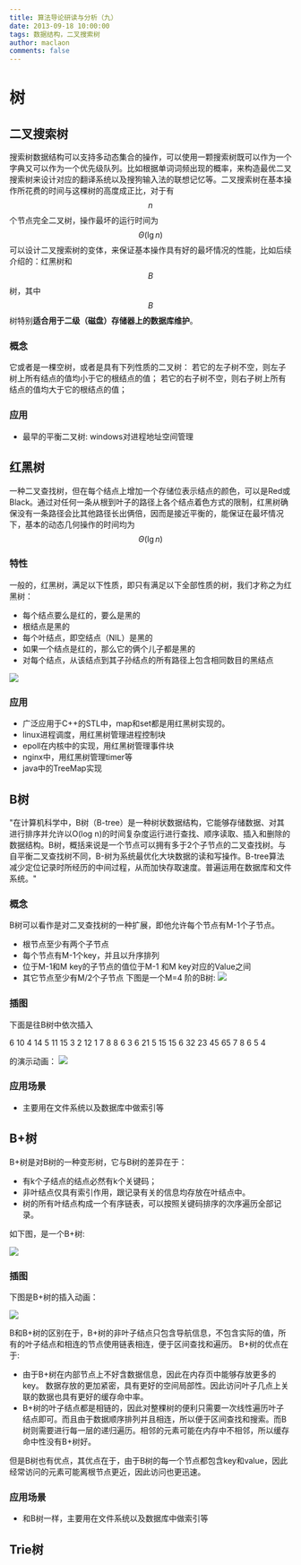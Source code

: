 ```yaml
---
title: 算法导论研读与分析（九）
date: 2013-09-18 10:00:00
tags: 数据结构，二叉搜索树
author: maclaon
comments: false
---
```

# 树
## 二叉搜索树
搜索树数据结构可以支持多动态集合的操作，可以使用一颗搜索树既可以作为一个字典又可以作为一个优先级队列。比如根据单词词频出现的概率，来构造最优二叉搜索树来设计对应的翻译系统以及搜狗输入法的联想记忆等。二叉搜索树在基本操作所花费的时间与这棵树的高度成正比，对于有$$n$$个节点完全二叉树，操作最坏的运行时间为$$\Theta(\lg n)$$可以设计二叉搜索树的变体，来保证基本操作具有好的最坏情况的性能，比如后续介绍的：红黑树和$$B$$树，其中$$B$$树特别**适合用于二级（磁盘）存储器上的数据库维护**。
### 概念
它或者是一棵空树，或者是具有下列性质的二叉树： 若它的左子树不空，则左子树上所有结点的值均小于它的根结点的值； 若它的右子树不空，则右子树上所有结点的值均大于它的根结点的值；
### 应用
+ 最早的平衡二叉树: windows对进程地址空间管理

## 红黑树
一种二叉查找树，但在每个结点上增加一个存储位表示结点的颜色，可以是Red或Black。通过对任何一条从根到叶子的路径上各个结点着色方式的限制，红黑树确保没有一条路径会比其他路径长出俩倍，因而是接近平衡的，能保证在最坏情况下，基本的动态几何操作的时间均为$$\Theta(\lg n)$$

<!--more-->
### 特性
一般的，红黑树，满足以下性质，即只有满足以下全部性质的树，我们才称之为红黑树：
+ 每个结点要么是红的，要么是黑的
+ 根结点是黑的
+ 每个叶结点，即空结点（NIL）是黑的
+ 如果一个结点是红的，那么它的俩个儿子都是黑的
+ 对每个结点，从该结点到其子孙结点的所有路径上包含相同数目的黑结点

![](http://img.my.csdn.net/uploads/201012/29/8394323_1293613306CGzE.jpg)

### 应用
+ 广泛应用于C++的STL中，map和set都是用红黑树实现的。
+ linux进程调度，用红黑树管理进程控制块
+ epoll在内核中的实现，用红黑树管理事件块
+ nginx中，用红黑树管理timer等
+ java中的TreeMap实现

## B树
"在计算机科学中，B树（B-tree）是一种树状数据结构，它能够存储数据、对其进行排序并允许以O(log n)的时间复杂度运行进行查找、顺序读取、插入和删除的数据结构。B树，概括来说是一个节点可以拥有多于2个子节点的二叉查找树。与自平衡二叉查找树不同，B-树为系统最优化大块数据的读和写操作。B-tree算法减少定位记录时所经历的中间过程，从而加快存取速度。普遍运用在数据库和文件系统。"
### 概念
B树可以看作是对二叉查找树的一种扩展，即他允许每个节点有M-1个子节点。
+ 根节点至少有两个子节点
+ 每个节点有M-1个key，并且以升序排列
+ 位于M-1和M key的子节点的值位于M-1 和M key对应的Value之间
+ 其它节点至少有M/2个子节点
下图是一个M=4 阶的B树:
![](http://images.cnitblog.com/blog/94031/201403/290047034539184.png)

### 插图
下面是往B树中依次插入

6 10 4 14 5 11 15 3 2 12 1 7 8 8 6 3 6 21 5 15 15 6 32 23 45 65 7 8 6 5 4

的演示动画：
![](http://files.cnblogs.com/files/yangecnu/btreebuild.gif)

### 应用场景
+ 主要用在文件系统以及数据库中做索引等

## B+树
B+树是对B树的一种变形树，它与B树的差异在于：
+ 有k个子结点的结点必然有k个关键码；
+ 非叶结点仅具有索引作用，跟记录有关的信息均存放在叶结点中。
+ 树的所有叶结点构成一个有序链表，可以按照关键码排序的次序遍历全部记录。

如下图，是一个B+树:

![](http://images.cnitblog.com/blog/94031/201403/290050025784094.png)

### 插图
下图是B+树的插入动画：

![](http://files.cnblogs.com/files/yangecnu/Bplustreebuild.gif)

B和B+树的区别在于，B+树的非叶子结点只包含导航信息，不包含实际的值，所有的叶子结点和相连的节点使用链表相连，便于区间查找和遍历。
B+树的优点在于:
+ 由于B+树在内部节点上不好含数据信息，因此在内存页中能够存放更多的key。 数据存放的更加紧密，具有更好的空间局部性。因此访问叶子几点上关联的数据也具有更好的缓存命中率。
+ B+树的叶子结点都是相链的，因此对整棵树的便利只需要一次线性遍历叶子结点即可。而且由于数据顺序排列并且相连，所以便于区间查找和搜索。而B树则需要进行每一层的递归遍历。相邻的元素可能在内存中不相邻，所以缓存命中性没有B+树好。

但是B树也有优点，其优点在于，由于B树的每一个节点都包含key和value，因此经常访问的元素可能离根节点更近，因此访问也更迅速。


### 应用场景
+ 和B树一样，主要用在文件系统以及数据库中做索引等

## Trie树
